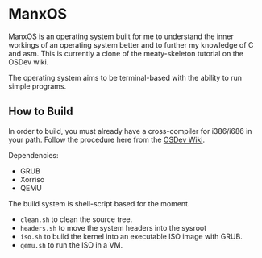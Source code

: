 # ManxOS

ManxOS is an operating system built for me to understand the inner workings
of an operating system better and to further my knowledge of C and asm.
This is currently a clone of the meaty-skeleton tutorial on the OSDev wiki.

The operating system aims to be terminal-based with the ability to run 
simple programs.

## How to Build
In order to build, you must already have a cross-compiler for i386/i686 in your
path. Follow the procedure here from the [OSDev Wiki](https://wiki.osdev.org/GCC_Cross-Compiler).

Dependencies:
 - GRUB
 - Xorriso
 - QEMU

The build system is shell-script based for the moment.
 - `clean.sh` to clean the source tree. 
 - `headers.sh` to move the system headers into the sysroot
 - `iso.sh` to build the kernel into an executable ISO image with GRUB.
 - `qemu.sh` to run the ISO in a VM.
